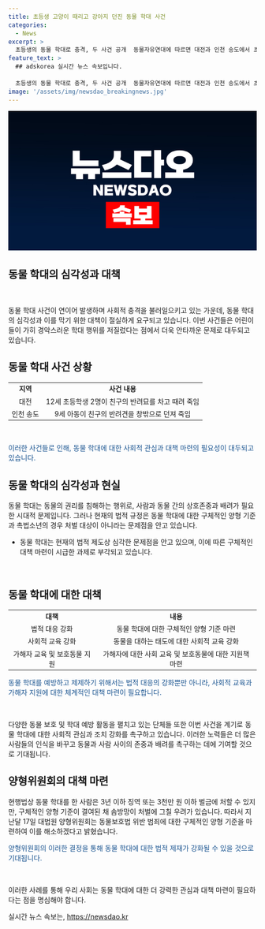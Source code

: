 ```yaml
---
title: 초등생 고양이 때리고 강아지 던진 동물 학대 사건
categories:
  - News
excerpt: >
  초등생의 동물 학대로 충격, 두 사건 공개  동물자유연대에 따르면 대전과 인천 송도에서 초등학생들이 친구의 반려동물을 학대해 죽음에 이르게 한 사건이 연이어 발생했다. 대전에서는 12세 초등학생 두 명이 친구 집에 침입해 반려묘를 번갈아가며 차고 이마를 때려 죽였다. 인천 송도에서는 9세 아동이 친구의 반려견을 창밖으로 던져 죽였다. 두 사건은 대법원 양형위가 동물보호법 위반 범죄에 대한 구체적인 양형 기준을 마련하겠다는 발표를 했다. (150자)
feature_text: >
  ## adskorea 실시간 뉴스 속보입니다.

  초등생의 동물 학대로 충격, 두 사건 공개  동물자유연대에 따르면 대전과 인천 송도에서 초등학생들이 친구의 반려동물을 학대해 죽음에 이르게 한 사건이 연이어 발생했다. 대전에서는 12세 초등학생 두 명이 친구 집에 침입해 반려묘를 번갈아가며 차고 이마를 때려 죽였다. 인천 송도에서는 9세 아동이 친구의 반려견을 창밖으로 던져 죽였다. 두 사건은 대법원 양형위가 동물보호법 위반 범죄에 대한 구체적인 양형 기준을 마련하겠다는 발표를 했다. (150자)
image: '/assets/img/newsdao_breakingnews.jpg'
---
```


<p><img src="/assets/img/newsdao_breakingnews.jpg" alt="adskorea 속보" /></p>

<h2>동물 학대의 심각성과 대책</h2>

<p data-ke-size="size16">&nbsp;</p>

<p>동물 학대 사건이 연이어 발생하며 사회적 충격을 불러일으키고 있는 가운데, 동물 학대의 심각성과 이를 막기 위한 대책이 절실하게 요구되고 있습니다. 이번 사건들은 어린이들이 가히 경악스러운 학대 행위를 저질렀다는 점에서 더욱 안타까운 문제로 대두되고 있습니다.</p>

<h2 data-ke-size="size26">동물 학대 사건 상황</h2>

<table>
    <tbody>
        <tr>
            <td style="text-align: center; height: 17px;"><b>지역</b></td>
            <td style="text-align: center; height: 17px;"><b>사건 내용</b></td>
        </tr>
        <tr>
            <td style="text-align: center; height: 17px;">대전</td>
            <td style="text-align: center; height: 17px;">12세 초등학생 2명이 친구의 반려묘를 차고 때려 죽임</td>
        </tr>
        <tr>
            <td style="text-align: center; height: 17px;">인천 송도</td>
            <td style="text-align: center; height: 17px;">9세 아동이 친구의 반려견을 창밖으로 던져 죽임</td>
        </tr>
    </tbody>
</table>

<p data-ke-size="size16">&nbsp;</p>

<p><span style="color: #1a5490;">이러한 사건들로 인해, 동물 학대에 대한 사회적 관심과 대책 마련의 필요성이 대두되고 있습니다.</span></p>

<h2 data-ke-size="size26">동물 학대의 심각성과 현실</h2>

<p>동물 학대는 동물의 권리를 침해하는 행위로, 사람과 동물 간의 상호존중과 배려가 필요한 시대적 문제입니다. 그러나 현재의 법적 규정은 동물 학대에 대한 구체적인 양형 기준과 촉법소년의 경우 처벌 대상이 아니라는 문제점을 안고 있습니다.</p>

<ul>
    <li>동물 학대는 현재의 법적 제도상 심각한 문제점을 안고 있으며, 이에 따른 구체적인 대책 마련이 시급한 과제로 부각되고 있습니다.</li>
</ul>

<p data-ke-size="size16">&nbsp;</p>

<h2 data-ke-size="size26">동물 학대에 대한 대책</h2>

<table>
    <tbody>
        <tr>
            <td style="text-align: center;"><b>대책</b></td>
            <td style="text-align: center;"><b>내용</b></td>
        </tr>
        <tr>
            <td style="text-align: center;">법적 대응 강화</td>
            <td style="text-align: center;">동물 학대에 대한 구체적인 양형 기준 마련</td>
        </tr>
        <tr>
            <td style="text-align: center;">사회적 교육 강화</td>
            <td style="text-align: center;">동물을 대하는 태도에 대한 사회적 교육 강화</td>
        </tr>
        <tr>
            <td style="text-align: center;">가해자 교육 및 보호동물 지원</td>
            <td style="text-align: center;">가해자에 대한 사회 교육 및 보호동물에 대한 지원책 마련</td>
        </tr>
    </tbody>
</table>

<p><span style="color: #1a5490;">동물 학대를 예방하고 제제하기 위해서는 법적 대응의 강화뿐만 아니라, 사회적 교육과 가해자 지원에 대한 체계적인 대책 마련이 필요합니다.</span></p>

<p data-ke-size="size16">&nbsp;</p>

<p>다양한 동물 보호 및 학대 예방 활동을 펼치고 있는 단체들 또한 이번 사건을 계기로 동물 학대에 대한 사회적 관심과 조치 강화를 촉구하고 있습니다. 이러한 노력들은 더 많은 사람들의 인식을 바꾸고 동물과 사람 사이의 존중과 배려를 촉구하는 데에 기여할 것으로 기대됩니다.</p>

<h2 data-ke-size="size26">양형위원회의 대책 마련</h2>

<p>현행법상 동물 학대를 한 사람은 3년 이하 징역 또는 3천만 원 이하 벌금에 처할 수 있지만, 구체적인 양형 기준이 결여된 채 솜방망이 처벌에 그칠 우려가 있습니다. 따라서 지난달 17일 대법원 양형위원회는 동물보호법 위반 범죄에 대한 구체적인 양형 기준을 마련하여 이를 해소하겠다고 밝혔습니다.</p>

<p><span style="color: #1a5490;">양형위원회의 이러한 결정을 통해 동물 학대에 대한 법적 제재가 강화될 수 있을 것으로 기대됩니다.</span></p>

<p data-ke-size="size16">&nbsp;</p>

<p>이러한 사례를 통해 우리 사회는 동물 학대에 대한 더 강력한 관심과 대책 마련이 필요하다는 점을 명심해야 합니다.</p>
실시간 뉴스 속보는, <a href="https://newsdao.kr" rel="dofollow">https://newsdao.kr</a>


